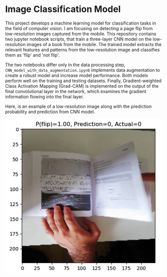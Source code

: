 # Image Classification Model

This project develops a machine learning model for classification tasks in the field of computer vision. I am focusing on detecting a page flip from low-resolution images captured from the mobile. This repository contains two jupyter notebook scripts, that train a three-layer CNN model on the low-resolution images of a book from the mobile. The trained model extracts the relevant features and patterns from the low-resolution image and classifies them as 'flip' and 'not flip'.

The two notebooks differ only in the data processing step, `CNN_model_with_data_augmentation.ipynb` implements data augmentation to create a robust model and increase model performance. Both models perform well on the training and testing datasets. Finally, Gradient-weighted Class Activation Mapping (Grad-CAM) is implemented on the output of the final convolutional layer in the network, which examines the gradient information flowing into the final layer.

Here, is an example of a low-resolution image along with the prediction probability and prediction from CNN model.

![/figures/Prediction Example.png](https://github.com/mohitcek/MonReader/blob/main/figures/Prediction%20Example.png)

